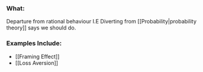 ### What:
Departure from rational behaviour I.E Diverting from [[Probability|probability theory]] says we should do.

### Examples Include:
- [[Framing Effect]]
- [[Loss Aversion]]